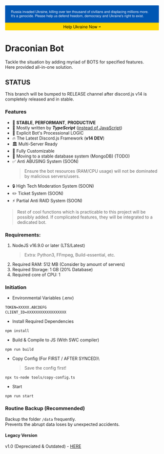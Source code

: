 [![Support Ukraine](https://raw.githubusercontent.com/vshymanskyy/StandWithUkraine/main/banner2-direct.svg)](https://vshymanskyy.github.io/StandWithUkraine)

# Draconian Bot

Tackle the situation by adding myriad of BOTS for specified features. \
Here provided all-in-one solution.

## STATUS

This branch will be bumped to RELEASE channel after discord.js v14 is completely released and in stable.

### Features

- 🚀 **STABLE**, **PERFORMANT**, **PRODUCTIVE**
- 🧰 Mostly written by **_TypeScript_** ([instead of JavaScript](https://medium.com/swlh/the-major-benefits-of-using-typescript-aa8553f5e2ed))
- 🧠 Explicit Bot's Processional LOGIC
- 🔥 The Latest Discord.js Framework (**v14 DEV**)
- 🏛️ Multi-Server Ready
- 🐋 Fully Customizable
- 🤤 Moving to a stable database system (MongoDB) (TODO)
- ✅ Anti ABUSING System (SOON)
  > Ensure the bot resources (RAM/CPU usage) will not be dominated by malicious servers/users.
- 🔒 High Tech Moderation System (SOON)
- ✏️ Ticket System (SOON)
- ⚡ Partial Anti RAID System (SOON)

> Rest of cool functions which is practicable to this project will be possibly added.
> If complicated features, they will be integrated to a dedicated bot.

### Requirements:

1. NodeJS v16.9.0 or later (LTS/Latest)
   > Extra: Python3, FFmpeg, Build-essential, etc.
1. Required RAM: 512 MB (Consider by amount of servers)
1. Required Storage: 1 GB (20% Database)
1. Required core of CPU: 1

### Initiation

- Environmental Variables (.env)

```
TOKEN=XXXXX.ABCDEFG
CLIENT_ID=XXXXXXXXXXXXXXXXXX
```

- Install Required Dependencies

```
npm install
```

- Build & Compile to JS (With SWC compiler)

```
npm run build
```

- Copy Config (For FIRST / AFTER SYNCED)\
  > Save the config first!

```
npx ts-node tools/copy-config.ts
```

- Start

```
npm run start
```

### Routine Backup (Recommended)

Backup the folder `/data` frequently. \
Prevents the abrupt data loses by unexpected accidents.

#### Legacy Version

v1.0 (Depreciated & Outdated) - [HERE](https://github.com/RealKoolisw/DraconianBot/tree/v1.0-deprecated)
